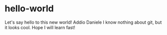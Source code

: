 # hello-world
Let's say hello to this new world!
Addio Daniele
I know nothing about git, but it looks cool. Hope I will learn fast!
